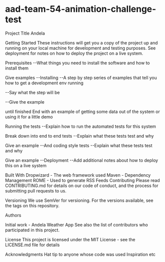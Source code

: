 # aad-team-54-animation-challenge-test

Project Title
Andela 

Getting Started
These instructions will get you a copy of the project up and running on your local machine for development and testing purposes. See deployment for notes on how to deploy the project on a live system.

Prerequisites
--What things you need to install the software and how to install them

Give examples
--Installing
--A step by step series of examples that tell you how to get a development env running

--Say what the step will be

--Give the example


until finished
End with an example of getting some data out of the system or using it for a little demo

Running the tests
--Explain how to run the automated tests for this system

Break down into end to end tests
--Explain what these tests test and why

Give an example
--And coding style tests
--Explain what these tests test and why

Give an example
--Deployment
--Add additional notes about how to deploy this on a live system

Built With
Dropwizard - The web framework used
Maven - Dependency Management
ROME - Used to generate RSS Feeds
Contributing
Please read CONTRIBUTING.md for details on our code of conduct, and the process for submitting pull requests to us.

Versioning
We use SemVer for versioning. For the versions available, see the tags on this repository.

Authors

Initial work - Andela Weather App
See also the list of contributors who participated in this project.

License
This project is licensed under the MIT License - see the LICENSE.md file for details

Acknowledgments
Hat tip to anyone whose code was used
Inspiration
etc
